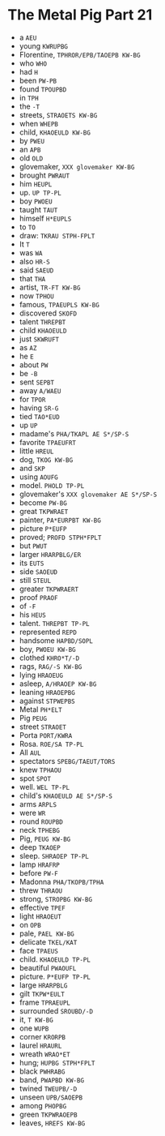 # The Metal Pig Part 21

* a `AEU`
* young `KWRUPBG`
* Florentine, `TPHROR/EPB/TAOEPB KW-BG`
* who `WHO`
* had `H`
* been `PW-PB`
* found `TPOUPBD`
* in `TPH`
* the `-T`
* streets, `STRAOETS KW-BG`
* when `WHEPB`
* child, `KHAOEULD KW-BG`
* by `PWEU`
* an `APB`
* old `OLD`
* glovemaker, `XXX glovemaker KW-BG`
* brought `PWRAUT`
* him `HEUPL`
* up. `UP TP-PL`
* boy `PWOEU`
* taught `TAUT`
* himself `H*EUPLS`
* to `TO`
* draw: `TKRAU STPH-FPLT`
* It `T`
* was `WA`
* also `HR-S`
* said `SAEUD`
* that `THA`
* artist, `TR-FT KW-BG`
* now `TPHOU`
* famous, `TPAEUPLS KW-BG`
* discovered `SKOFD`
* talent `THREPBT`
* child `KHAOEULD`
* just `SKWRUFT`
* as `AZ`
* he `E`
* about `PW`
* be `-B`
* sent `SEPBT`
* away `A/WAEU`
* for `TPOR`
* having `SR-G`
* tied `TAO*EUD`
* up `UP`
* madame's `PHA/TKAPL AE S*/SP-S`
* favorite `TPAEUFRT`
* little `HREUL`
* dog, `TKOG KW-BG`
* and `SKP`
* using `AOUFG`
* model. `PHOLD TP-PL`
* glovemaker's `XXX glovemaker AE S*/SP-S`
* become `PW-BG`
* great `TKPWRAET`
* painter, `PA*EURPBT KW-BG`
* picture `P*EUFP`
* proved; `PROFD STPH*FPLT`
* but `PWUT`
* larger `HRARPBLG/ER`
* its `EUTS`
* side `SAOEUD`
* still `STEUL`
* greater `TKPWRAERT`
* proof `PRAOF`
* of `-F`
* his `HEUS`
* talent. `THREPBT TP-PL`
* represented `REPD`
* handsome `HAPBD/SOPL`
* boy, `PWOEU KW-BG`
* clothed `KHRO*T/-D`
* rags, `RAG/-S KW-BG`
* lying `HRAOEUG`
* asleep, `A/HRAOEP KW-BG`
* leaning `HRAOEPBG`
* against `STPWEPBS`
* Metal `PH*ELT`
* Pig `PEUG`
* street `STRAOET`
* Porta `PORT/KWRA`
* Rosa. `ROE/SA TP-PL`
* All `AUL`
* spectators `SPEBG/TAEUT/TORS`
* knew `TPHAOU`
* spot `SPOT`
* well. `WEL TP-PL`
* child's `KHAOEULD AE S*/SP-S`
* arms `ARPLS`
* were `WR`
* round `ROUPBD`
* neck `TPHEBG`
* Pig, `PEUG KW-BG`
* deep `TKAOEP`
* sleep. `SHRAOEP TP-PL`
* lamp `HRAFRP`
* before `PW-F`
* Madonna `PHA/TKOPB/TPHA`
* threw `THRAOU`
* strong, `STROPBG KW-BG`
* effective `TPEF`
* light `HRAOEUT`
* on `OPB`
* pale, `PAEL KW-BG`
* delicate `TKEL/KAT`
* face `TPAEUS`
* child. `KHAOEULD TP-PL`
* beautiful `PWAOUFL`
* picture. `P*EUFP TP-PL`
* large `HRARPBLG`
* gilt `TKPW*EULT`
* frame `TPRAEUPL`
* surrounded `SROUBD/-D`
* it, `T KW-BG`
* one `WUPB`
* corner `KRORPB`
* laurel `HRAURL`
* wreath `WRAO*ET`
* hung; `HUPBG STPH*FPLT`
* black `PWHRABG`
* band, `PWAPBD KW-BG`
* twined `TWEUPB/-D`
* unseen `UPB/SAOEPB`
* among `PHOPBG`
* green `TKPWRAOEPB`
* leaves, `HREFS KW-BG`
